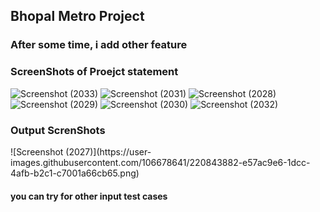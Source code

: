<h2> Bhopal Metro Project </h2> 
<h3> After some time, i add other feature </h3> 

<h3> ScreenShots of Proejct statement</h3> 

![Screenshot (2033)](https://user-images.githubusercontent.com/106678641/220843628-c2e367ae-d32e-4ac2-8f3f-066a4aef6cbe.png)
![Screenshot (2031)](https://user-images.githubusercontent.com/106678641/220843681-b77840f1-e632-4262-acad-885efd4dbae0.png)
![Screenshot (2028)](https://user-images.githubusercontent.com/106678641/220843717-7b07e4bf-f265-4735-a35a-bd1fffb23b13.png)
![Screenshot (2029)](https://user-images.githubusercontent.com/106678641/220843769-b8c11219-c50c-4d8c-b39b-d423631fe111.png)
![Screenshot (2030)](https://user-images.githubusercontent.com/106678641/220843786-7d7fb61d-0f83-4463-8e36-7f09a11693c3.png)
![Screenshot (2032)](https://user-images.githubusercontent.com/106678641/220843800-d0d00596-48f2-46c1-91fe-cbbe69b37af3.png)

<h3> Output ScrenShots </h3> 
![Screenshot (2027)](https://user-images.githubusercontent.com/106678641/220843882-e57ac9e6-1dcc-4afb-b2c1-c7001a66cb65.png)
<h4> you can try for other input test cases </h4> 
